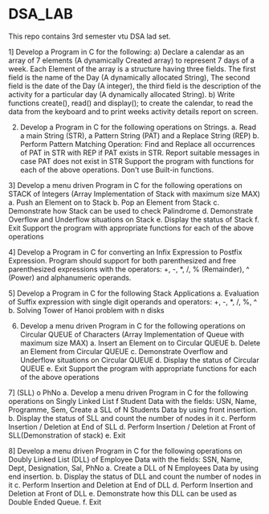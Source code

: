 # DSA_LAB<br>
This repo contains 3rd semester vtu DSA lad set.

1]	Develop a Program in C for the following: 
a)	Declare a calendar as an array of 7 elements (A dynamically Created array) to represent 7 days of a week. Each Element of the array is a structure having three fields. The first field is the name of the Day (A dynamically allocated String), The second field is the date of the Day (A integer), the third field is the description of the activity for a particular day (A dynamically allocated String). 
b)	Write functions create(), read() and display(); to create the calendar, to read the data from the keyboard and  to print weeks activity details report on screen. 
  
2. 	Develop  a Program in C for the following operations on Strings. 
a.	Read a main String (STR), a Pattern String (PAT) and a Replace String (REP) 
b.	Perform Pattern Matching Operation: Find and Replace all occurrences of PAT in STR with REP if PAT exists in STR. Report suitable messages in case PAT does not exist in STR 
Support the program with functions for each of the above operations. Don't use Built-in functions.

3] 	Develop a menu driven Program in C for the following operations on STACK of Integers 
(Array Implementation of Stack with maximum size MAX) 
a.	Push an Element on to Stack 
b.	Pop an Element from Stack 
c.	Demonstrate how Stack can be used to check Palindrome 
d.	Demonstrate Overflow and Underflow situations on Stack 
e.	Display the status of Stack 
f.	Exit 
Support the program with appropriate functions for each of the above operations

4] 	Develop a Program in C for converting an Infix Expression to Postfix Expression.  Program  should  support  for  both  parenthesized  and free  parenthesized 
expressions with the operators: +, -, *, /, % (Remainder), ^ (Power) and alphanumeric operands.

5] 	Develop a Program in C for the following Stack Applications
a.	Evaluation of Suffix expression with single digit operands and operators: +, -, *, /, %, 
^ 
b.	Solving Tower of Hanoi problem with n disks 

6. 	Develop a menu driven Program in C for the following operations on Circular QUEUE of 
Characters (Array Implementation of Queue with maximum size MAX) 
a.	Insert an Element on to Circular QUEUE 
b.	Delete an Element from Circular QUEUE 
c.	Demonstrate Overflow and Underflow situations on Circular QUEUE 
d.	Display the status of Circular QUEUE 
e.	Exit 
Support the program with appropriate functions for each of the above operations

7] 	(SLL) o
PhNo 
a. 	Develop a menu driven Program in C for the following operations on Singly Linked List f Student Data with the fields: USN, Name, Programme, Sem, 
Create a SLL of N Students Data by using front insertion. 
	b. 	Display the status of SLL and count the number of nodes in it 
	c. 	Perform Insertion / Deletion at End of SLL 
	d. 	Perform Insertion / Deletion at Front of SLL(Demonstration of stack) 
	e. 	Exit

8] 	Develop a menu driven Program in C for the following operations on Doubly Linked List 
(DLL) of Employee Data with the fields: SSN, Name, Dept, Designation, 
Sal, PhNo 
a.	Create a DLL of N Employees Data by using end insertion. 
b.	Display the status of DLL and count the number of nodes in it 
c.	Perform Insertion and Deletion at End of DLL 
d.	Perform Insertion and Deletion at Front of DLL 
e.	Demonstrate how this DLL can be used as Double Ended Queue. f. Exit 



